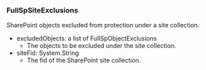 ### FullSpSiteExclusions
SharePoint objects excluded from protection under a site collection.

- excludedObjects: a list of FullSpObjectExclusions
  - The objects to be excluded under the site collection.
- siteFid: System.String
  - The fid of the SharePoint site collection.
